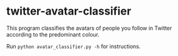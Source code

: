# twitter-avatar-classifier

This program classifies the avatars of people you follow in Twitter according
to the predominant colour.

Run `python avatar_classifier.py -h` for instructions.
